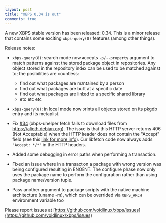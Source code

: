 ```yaml
---
layout: post
title: "XBPS 0.34 is out"
comments: true
---
```


A new XBPS stable version has been released: 0.34. This is a minor release
that contains some exciting `xbps-query(8)` features (among other things).

Release notes:

- `xbps-query(8)`: search mode now accepts `-p/--property` argument to match patterns
against the stored package object in repositories. Any object stored in the repository
index can be used to be matched against to; the posibilities are countless:

	- find out what packages are mantained by a person
	- find out what packages are built at a specific date
	- find out what packages are linked to a specific shared library
	- etc etc etc

- `xbps-query(8)`: in local mode now prints all objects stored on its pkgdb entry
and its metaplist.

- Fix [#34](https://github.com/voidlinux/xbps/issues/34)
(xbps-uhelper fetch fails to download files from https://alioth.debian.org).
The issue is that this HTTP server returns 406 (Not Acceptable) when the HTTP
header does not contain the "Accept" field (see
this [link for more info](https://bugs.debian.org/cgi-bin/bugreport.cgi?bug=712261)).
Our libfetch code now always adds `"Accept: */*"` in the HTTP headers.

- Added some debugging in error paths when performing a transaction.

- Fixed an issue where in a transaction a package with wrong version was being
configured resulting in ENOENT. The configure phase now only uses the package
name to perform the configuration rather than using package name/version tuple.

- Pass another argument to package scripts with the native machine architecture
(uname -m), which can be overrided via `XBPS_ARCH` environment variable too

Please report issues at
[https://github.com/voidlinux/xbps/issues](https://github.com/voidlinux/xbps/issues)
